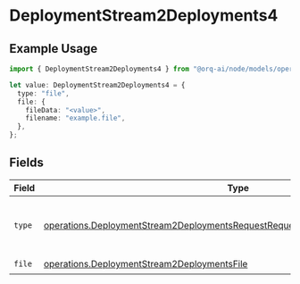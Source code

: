 # DeploymentStream2Deployments4

## Example Usage

```typescript
import { DeploymentStream2Deployments4 } from "@orq-ai/node/models/operations";

let value: DeploymentStream2Deployments4 = {
  type: "file",
  file: {
    fileData: "<value>",
    filename: "example.file",
  },
};
```

## Fields

| Field                                                                                                                                                                            | Type                                                                                                                                                                             | Required                                                                                                                                                                         | Description                                                                                                                                                                      |
| -------------------------------------------------------------------------------------------------------------------------------------------------------------------------------- | -------------------------------------------------------------------------------------------------------------------------------------------------------------------------------- | -------------------------------------------------------------------------------------------------------------------------------------------------------------------------------- | -------------------------------------------------------------------------------------------------------------------------------------------------------------------------------- |
| `type`                                                                                                                                                                           | [operations.DeploymentStream2DeploymentsRequestRequestBodyMessages3Content4Type](../../models/operations/deploymentstream2deploymentsrequestrequestbodymessages3content4type.md) | :heavy_check_mark:                                                                                                                                                               | The type of the content part. Always `file`.                                                                                                                                     |
| `file`                                                                                                                                                                           | [operations.DeploymentStream2DeploymentsFile](../../models/operations/deploymentstream2deploymentsfile.md)                                                                       | :heavy_check_mark:                                                                                                                                                               | N/A                                                                                                                                                                              |